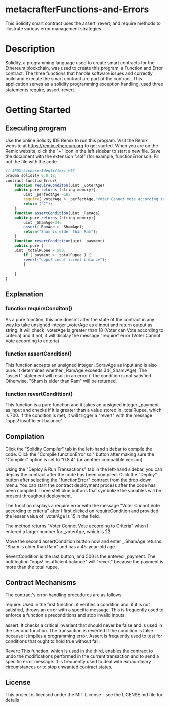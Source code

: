 # metacrafterFunctions-and-Errors
This Solidity smart contract uses the assert, revert, and require methods to illustrate various error management strategies.
# Description 
Solidity, a programming language used to create smart contracts for the Ethereum blockchain, was used to create this program, a Function and Error contract. 
The three functions that handle software issues and correctly build and execute the smart contract are part of the contract. 
This application serves as a solidity programming exception handling, used three statements require, assert, revert.
 # Getting Started
## Executing program
Use the online Solidity IDE Remix to run this program. Visit the Remix website at https://remix.ethereum.org to get started.
When you are on the Remix website, click the "+" icon in the left sidebar to start a new file. Save the document with the extension ".sol" (for example, functionError.sol).
Fill out the file with the code.

```javascript
// SPDX-License-Identifier: MIT
pragma solidity 0.8.18;
contract functionError{
    function requireConditon(uint _voterAge) 
    public pure returns (string memory){
        uint _perfectAge =18;
        require(_voterAge > _perfectAge,"Voter Cannot Vote according to criteria");
        return ("C");
    }
    function assertCondition(uint _RamAge) 
    public pure returns (string memory){
        uint _ShamAge=34;
        assert(_RamAge > _ShamAge);
        return("Sham is elder than Ram");
    }
    function revertCondittion(uint _payment) 
    public pure {
    uint _totalRupee = 500;
        if (_payment > _totalRupee ) {
        revert("opps! insufficient balance");
        }
         
    }
}

```
## Explanation
### function requireConditon()
As a pure function, this one doesn't alter the state of the contract in any way.Its take unsigned integer _voterAge as a input and return output as string.
It will check _voterAge is greater than 18 (Voter can Vote according to criteria) and if not, it will display the message "require" error (Voter Cannot Vote according to criteria).

### function assertCondition()
This function accepts an unsigned integer _SoravAge as input and is also pure. It determines whether _RamAge exceeds 34(_ShamvAge). 
The "assert" statement will result in an error if the condition is not satisfied. Otherwise, "Sham is elder than Ram" will be returned.

### function revertCondittion()
This function is a pure function and it takes an unsigned integer _payment as input and checks if it is greater than a value stored in _totalRupee, which is 700. 
If the condition is met, it will trigger a "revert" with the message "opps! insufficient balance".

## Compilation
Click the "Solidity Compiler" tab in the left-hand sidebar to compile the code. Click the "Compile functionError.sol" button after making sure the "Compiler" option is set to "0.8.4" (or another compatible version).

Using the "Deploy & Run Transactions" tab in the left-hand sidebar, you can deploy the contract after the code has been compiled. Click the "Deploy" button after selecting the "functionError" contract from the drop-down menu.
You can start the contract deployment process after the code has been compiled. Three stell blue buttons that symbolize the variables will be present throughout deployment.

The function displays a require error with the message "Voter Cannot Vote according to criteria" after I first clicked on requireCondition and provided the lesser value of _voterAge is 15 in the field.

The method returns "Voter Cannot Vote according to Criteria" when I entered a larger number for _voterAge, which is 22.

Move the second assertCondition button now and enter _.ShamAge returns "Sham is older than Ram" and has a 45-year-old age.

RevertCondition is the last button, and 500 is the entered _payment. The notification "opps! insufficient balance" will "revert" because the payment is more than the total rupee.


## Contract Mechanisms
The contract's error-handling procedures are as follows:

require: Used in the first function, it verifies a condition and, if it is not satisfied, throws an error with a specific message. This is frequently used to enforce a function's preconditions and stop invalid inputs.

assert: It checks a critical invariant that should never be false and is used in the second function. The transaction is reverted if the condition is false because it implies a programming error. Assert is frequently used to test for conditions that ought to hold true without fail.

Revert: This function, which is used in the third, enables the contract to undo the modifications performed in the current transaction and to send a specific error message. It is frequently used to deal with extraordinary circumstances or to stop unwanted contract states.

## License

This project is licensed under the MIT License - see the LICENSE.md file for details



